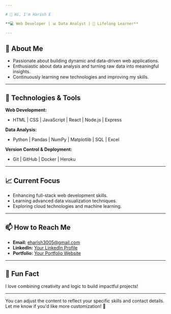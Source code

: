 ```yaml
---

# 👋 Hi, I'm Harish E  

**💻 Web Developer | 📊 Data Analyst | 🌱 Lifelong Learner**

---
```


## 🚀 About Me  
- Passionate about building dynamic and data-driven web applications.  
- Enthusiastic about data analysis and turning raw data into meaningful insights.  
- Continuously learning new technologies and improving my skills.  

---

## 🔧 Technologies & Tools  
**Web Development:**  
- HTML | CSS | JavaScript | React | Node.js | Express  

**Data Analysis:**  
- Python | Pandas | NumPy | Matplotlib | SQL | Excel  

**Version Control & Deployment:**  
- Git | GitHub | Docker | Heroku  

---

## 📈 Current Focus  
- Enhancing full-stack web development skills.  
- Learning advanced data visualization techniques.  
- Exploring cloud technologies and machine learning.

---

## 📫 How to Reach Me  
- **Email:** eharish3005@gmail.com
- **LinkedIn:** [Your LinkedIn Profile](#)  
- **Portfolio:** [Your Portfolio Website](#)

---

## 🌟 Fun Fact  
I love combining creativity and logic to build impactful projects!

---

You can adjust the content to reflect your specific skills and contact details. Let me know if you'd like more customization! 🚀
